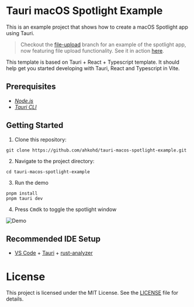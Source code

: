 # Tauri macOS Spotlight Example

This is an example project that shows how to create a macOS Spotlight app using Tauri.

> Checkout the [file-upload](https://github.com/ahkohd/tauri-macos-spotlight-example/tree/file-upload) branch for an example of the spotlight app, now featuring file upload functionality. See it in action [here](https://github.com/ahkohd/tauri-macos-spotlight-example/issues/12#issuecomment-1826410794).

This template is based on Tauri + React + Typescript template. It should help get you started developing with Tauri, React and Typescript in Vite.

## Prerequisites

- _[<ins>Node.js<ins>](https://nodejs.org)_
- _[<ins>Tauri CLI<ins>](https://tauri.studio/docs/getting-started/installation)_

## Getting Started

1. Clone this repository:

```
git clone https://github.com/ahkohd/tauri-macos-spotlight-example.git
```

2. Navigate to the project directory:

```
cd tauri-macos-spotlight-example
```

3. Run the demo

```
pnpm install
pnpm tauri dev
```

4. Press <kbd>Cmd</kbd><kbd>k</kbd> to toggle the spotlight window

![Demo](./demo.gif)

## Recommended IDE Setup

- [VS Code](https://code.visualstudio.com/) + [Tauri](https://marketplace.visualstudio.com/items?itemName=tauri-apps.tauri-vscode) + [rust-analyzer](https://marketplace.visualstudio.com/items?itemName=rust-lang.rust-analyzer)

# License

This project is licensed under the MIT License. See the [LICENSE](./LICENSE.md) file for details.
